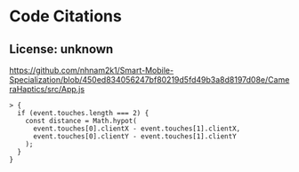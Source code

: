 # Code Citations

## License: unknown
https://github.com/nhnam2k1/Smart-Mobile-Specialization/blob/450ed834056247bf80219d5fd49b3a8d8197d08e/CameraHaptics/src/App.js

```
> {
  if (event.touches.length === 2) {
    const distance = Math.hypot(
      event.touches[0].clientX - event.touches[1].clientX,
      event.touches[0].clientY - event.touches[1].clientY
    );
  }
}
```

